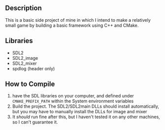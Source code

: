 ## Description
This is a basic side project of mine in which I intend to make
a relatively small game by building a basic framework using C++
and CMake.

## Libraries
- SDL2
- SDL2_image
- SDL2_mixer
- spdlog (header only)

## How to Compile
1. have the SDL libraries on your computer, and defined under `CMAKE_PREFIX_PATH` within the System environment variables
2. Build the project. The SDL2/SDL2main DLLs should install automatically, but you may have to manually install the DLLs for image and mixer
3. It *should* run fine after this, but I haven't tested it on any other machines, so I can't guarantee it.